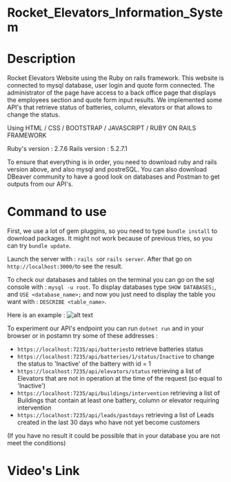 # Rocket_Elevators_Information_System

# Description
Rocket Elevators Website using the Ruby on rails framework. This website is connected to mysql database, user login and quote form connected. 
The administrator of the page have access to a back office page that displays the employees section and quote form input results. We implemented some API's that retrieve status of batteries, column, elevators or that allows to change the status.

Using HTML / CSS / BOOTSTRAP / JAVASCRIPT / RUBY ON RAILS FRAMEWORK

Ruby's version : 2.7.6
Rails version : 5.2.7.1

To ensure that everything is in order, you need to download ruby and rails version above, and also mysql and postreSQL. You can also download DBeaver community to have a good look on databases and Postman to get outputs from our API's.

# Command to use

First, we use a lot of gem pluggins, so you need to type `bundle install` to download packages. It might not work because of previous tries, so you can try `bundle update`. 

Launch the server with : `rails s`or `rails server`.
After that go on `http://localhost:3000/`to see the result.

To check our databases and tables on the terminal you can go on the sql console with : `mysql -u root`.
To display databases type `SHOW DATABASES;`, and `USE <database_name>;` and now you just need to display the table you want with : `DESCRIBE <table_name>`.

Here is an example :
![alt text](https://github.com/Crap-cloud/Rocket_Elevators_RestAPI/blob/main/image.pngraw=true)

To experiment our API's endpoint you can run `dotnet run` and in your browser or in postamn try some of these addresses :
* `https://localhost:7235/api/batteries`to retrieve batteries status
* `https://localhost:7235/api/batteries/1/status/Inactive` to change the status to 'Inactive' of the battery with id = 1 
* `https://localhost:7235/api/elevators/status` retrieving a list of Elevators that are not in operation at the time of the request (so equal to 'Inactive')
* `https://localhost:7235/api/buildings/intervention` retrieving a list of Buildings that contain at least one battery, column or elevator requiring intervention
* `https://localhost:7235/api/leads/pastdays` retrieving a list of Leads created in the last 30 days who have not yet become customers

(If you have no result it could be possible that in your database you are not meet the conditions)

# Video's Link





